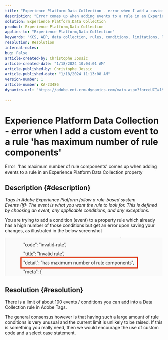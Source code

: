 ```yaml
---
title: "Experience Platform Data Collection - error when I add a custom event to a rule 'has maximum number of rule components'"
description: "Error comes up when adding events to a rule in an Experience Platform Data Collection property"
solution: Experience Platform,Data Collection
product: Experience Platform,Data Collection
applies-to: "Experience Platform,Data Collection"
keywords: "KCS, AEP, data collection, rules, conditions, limitations, limit, Tags"
resolution: Resolution
internal-notes: 
bug: False
article-created-by: Christophe Jossic
article-created-date: "1/18/2024 10:04:01 AM"
article-published-by: Christophe Jossic
article-published-date: "1/18/2024 11:13:08 AM"
version-number: 1
article-number: KA-23486
dynamics-url: "https://adobe-ent.crm.dynamics.com/main.aspx?forceUCI=1&pagetype=entityrecord&etn=knowledgearticle&id=24ca8be2-e8b5-ee11-a569-6045bd006704"

---
```

# Experience Platform Data Collection - error when I add a custom event to a rule 'has maximum number of rule components'


Error  'has maximum number of rule components' comes up when adding events to a rule in an Experience Platform Data Collection property

## Description {#description}


*Tags in Adobe Experience Platform follow a rule-based system
<br>Events (If): The event is what you want the rule to look for. This is defined by choosing an event, any applicable conditions, and any exceptions.*

You are trying to add a condition (event) to a property rule which already has a high number of those conditions but get an error upon saving your changes, as illustrated in the below screenshot



![](assets/___b44cc885-f2b5-ee11-a569-6045bd006704___.png)


## Resolution {#resolution}


There is a limit of about 100 events / conditions you can add into a Data Collection rule in Adobe Tags.

The general consensus however is that having such a large amount of rule conditions is very unusual and the current limit is unlikely to be raised. If this is something you really need, then we would encourage the use of custom code and a select case statement.
